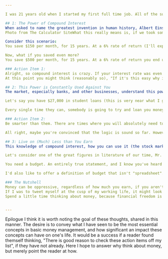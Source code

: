 ```yaml
---

I was 21 years old when I started my first full time job. All of the sudden, I went from almost zero financial responsibility to being responsible for managing a steady income. On top of that, I had these sticky things called student loans! I hadn't given much thought about what to do with those loans, or the paychecks when they started rolling in. Whether I liked it or not, the time had come to manage finances. Here are a few things I wish I knew about money before I started working.

## 1: The Power of Compound Interest
When asked to name the greatest invention in human history, Albert Einstein replied simply, "compound interest". Compound interest looks something like this:
Photo from The Calculator SiteWhat this really means is, if we took some number of dollars, and had it grow by a fixed percentage each year, then the resulting growth curve is exponential. That just means that the rate of growth, not just the original amount, is increasing over time. This math makes for incredibly large increases in value, especially over longer time periods.

Consider this scenario:
You save $150 per month, for 15 years. At a 6% rate of return (I'll explain this number in a bit) you end up with $44,410. That's huge! You've only actually saved $27,000, but end up with more than $17,400 from interest!

Now, what if you saved even more?
You save $500 per month, for 15 years. At a 6% rate of return you end up with $148,035! This time you've only actually saved $90,000, and have more than $58,000 from interest!

### Action Item 1: 
Alright, so compound interest is crazy. If your interest rate was even higher, say 8%, your money would double in value every 9 years. You should take advantage of this power. The earlier the better. How, you might ask? Incredibly short answer is a low cost, diversified investment in the stock market. The stock market is the most powerful long term builder of wealth that exists, because it provides you access to the greatest invention in human history, compound interest.
At this point you might think (reasonably so), "If it's this easy why isn't everybody wealthy?" You're a savvy thinker.

## 2: This Power is Constantly Used Against You
The market, especially banks, and other businesses, understand this power and they will do their best to use it against you. The thing is, they're sneaky. You want to purchase a new car for $20,000? We'll loan you that money at only a low cost of $300 per month over 60 months! Don't pay any attention to the extra $2,000 (10% of the entire value) this will cost you over the lifetime of the loan. You can't quite afford a new laptop or a new phone? No problem! You can put those purchases on your credit card, and you'll only need to make a minimum payment of $50! That's basically free money! Pay no mind to the 20%+ interest rate that will exponentially increase the amount that you owe us over time. Here's one last example:

Let's say you have $27,000 in student loans (this is very near what I graduated with). Remember that 6% I mentioned earlier? That's almost exactly what the interest rate on my student loans was. Assuming this 6% interest rate, to pay off the principal the minimum payment is $246.70 each month for 15 years. Hopefully, you're pausing right now. "Wait, that's the same balance we referred to in the first compound interest example, but now it costs $246.70, not $150. What gives?" Exactly! Remember that extra $17,400? That's now money you owe, because of the power of compound interest.

Every single time they can, somebody is going to try and loan you money. It's in their best interest. They're smart. They're trying to leverage the power of compound interest. This is how you can make an honest living but still never build wealth. This is how people are kept down. This is why you can get a good raise and again feel like you don't make enough. Anybody who can is going to try and let you borrow, and it's always going to be framed in a positive light. Don't buy the snake oil. I honestly can't emphasize this point enough. Even if you don't decide to invest and make compound interest work for you, you must make sure it's not working against you.

### Action Item 2: 
Be smarter than them. There are times where you will absolutely need to borrow money. Those times should be few and far between, and should usually be restricted to incredibly large purchases, like a house (there are nuances to this claim, which I acknowledge, but won't explore in detail here). Plan ahead. Save in advance to purchase vehicles and pay cash if you can. Borrowed money is called debt. Debt is the single most powerful tool that keeps you from growing wealth, regardless of how high your income is, because it's the power of compound interest working against you.

All right, maybe you're convinced that the logic is sound so far. However, a reasonable question now would be, "how do you do actually accomplish these action items?"

## 3: Live on (Much) Less than You Earn
This knowledge of compound interest, how you can use it (the stock market) and how you can be held captive by it (debt), only matters if you have money left over after your cost of living is covered. The difference between your total income and your cost of living we can refer to as your "coffee" (gravy seems cliché, and I particularly enjoy coffee). Coffee is your ticket to financial freedom. Coffee pays off debt and builds wealth. The most consistent way to ensure that you have coffee isn't to make a lot of money (though this can help). There are many people who make incredible amounts of money and never have coffee. The secret is this: spend less than you earn.

Let's consider one of the great figures in literature of our time, Mr. Krabs. Did he have a healthy surplus of money because he had an incredibly high income, or was he simply thrifty with what he earned? Admittedly, the question is challenging to answer given his non-existence and the lack of necessary detail, but it highlights a key idea. When looking at your income you should ask yourself, "How much of this do I really need in order to sustain myself?" In nearly every situation (acknowledging the outliers), your total income should exceed the answer to that question. However, this takes discipline. This might mean living with a roommate if you're single and live in an expensive area. This might mean only eating out once a week. This certainly means telling yourself "no" sometimes. Saying no is a powerful way to personally grow in self discipline. Doing so, you have much more control over how much you spend than how much you earn. You should use it. How?

You need a budget. An entirely true statement, and I know you've heard it before. It's amazing how easy it is to just swipe a card for lunch or a coffee or new shoes here and there and end up spending an extra several hundred dollars each month on unplanned expenses. I know that for many of us budget feels like a bad word, because it implies a restriction of freedom, but it turns out that your budget isn't the fun police. Here's a perspective you might not have considered. The purpose of a budget is not to restrict your spending, it's to enable it. Do you want to be able to spend more money on things you love doing? Budget. Do you want to be able to travel around the country for a month with a friend? Budget. Do you want to be able to buy a new (gently used, if you're wise) car? Budget. The only way to have money to spend on things that you really value is by not spending money on things that you don't really value.

I'd also like to offer a definition of budget that isn't "spreadsheet". The definition is this, "a conscious choice about how you spend each and every dollar you earn." Making a decision about where every single dollar you make goes is one of the most important concepts in money management. It helps you have coffee, and coffee empowers you to spend money on things you value, give generously, and save appropriately.

### The Nutshell
Money can be oppressive, regardless of how much you earn, if you aren't careful. You can avoid being held hostage by finances if you make compound interest work for you, not against you. How? Spend less than you earn. Think carefully and make decisions about what happens with every penny of your income. Pay off debt quickly and save a (healthy) portion of every paycheck. Being a little wise with money enables you to be generous, spend well, and save effectively.
If I was to tweet myself at the cusp of my working life, it might look like this.
Spend a little time thinking about money, because financial freedom is priceless.


---
```


Epilogue
I think it is worth noting the goal of these thoughts, shared in this manner. The desire is to convey what I have seen to be the most essential concepts in basic money management, and how significant an impact these concepts can have on one's life. It would be a success if a reader found themself thinking, "There is good reason to check these action items off my list", if they have not already. Here I hope to answer why think about money, but merely point the reader at how.
